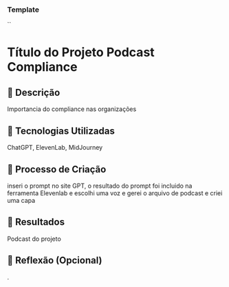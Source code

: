 ### Template

``
# Título do Projeto Podcast Compliance

## 📒 Descrição
Importancia do compliance nas organizações

## 🤖 Tecnologias Utilizadas
ChatGPT, ElevenLab, MidJourney

## 🧐 Processo de Criação
inseri o prompt no site GPT, o resultado do prompt foi incluido na ferramenta Elevenlab e escolhi uma voz e gerei o arquivo de podcast e criei uma capa  

## 🚀 Resultados
Podcast do projeto 

## 💭 Reflexão (Opcional)
.

